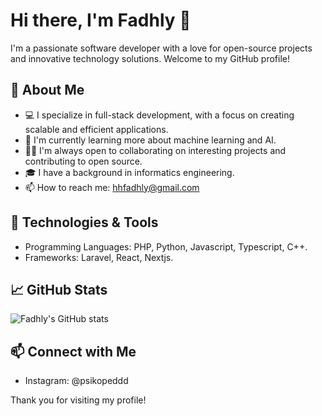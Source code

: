# Hi there, I'm Fadhly 👋

I'm a passionate software developer with a love for open-source projects and innovative technology solutions. Welcome to my GitHub profile!

## 🚀 About Me
- 💻 I specialize in full-stack development, with a focus on creating scalable and efficient applications.
- 🌱 I'm currently learning more about machine learning and AI.
- 👨‍💻 I'm always open to collaborating on interesting projects and contributing to open source.
- 🎓 I have a background in informatics engineering.
- 📫 How to reach me: hhfadhly@gmail.com

## 🔧 Technologies & Tools
- Programming Languages: PHP, Python, Javascript, Typescript, C++.
- Frameworks: Laravel, React, Nextjs.


## 📈 GitHub Stats
![Fadhly's GitHub stats](https://github-readme-stats.vercel.app/api?username=fadhly-git&show_icons=true&theme=radical)


## 📫 Connect with Me
- Instagram: @psikopeddd

Thank you for visiting my profile!
